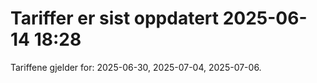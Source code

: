 
# Tariffer er sist oppdatert 2025-06-14 18:28

Tariffene gjelder for: 2025-06-30, 2025-07-04, 2025-07-06.
